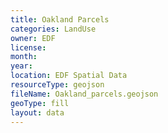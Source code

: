 ```yaml
---
title: Oakland Parcels
categories: LandUse
owner: EDF
license:
month:
year:
location: EDF Spatial Data
resourceType: geojson
fileName: Oakland_parcels.geojson
geoType: fill
layout: data
---
```

